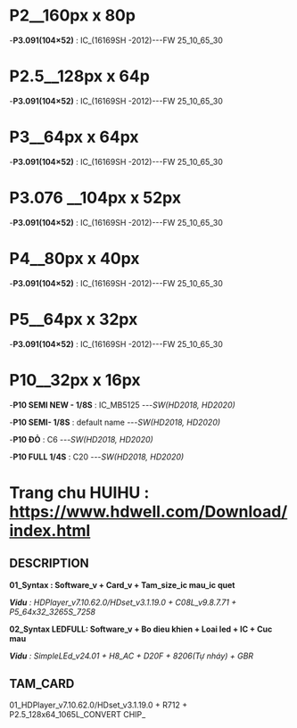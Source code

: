 # P2__160px x 80p
-**P3.091(104×52)** : IC_(16169SH -2012)---FW 25_10_65_30

# P2.5__128px x 64p 
-**P3.091(104×52)** : IC_(16169SH -2012)---FW 25_10_65_30

# P3__64px x 64px
-**P3.091(104×52)** : IC_(16169SH -2012)---FW 25_10_65_30

# P3.076 __104px x 52px
-**P3.091(104×52)** : IC_(16169SH -2012)---FW 25_10_65_30

# P4__80px x 40px 
-**P3.091(104×52)** : IC_(16169SH -2012)---FW 25_10_65_30

# P5__64px x 32px
-**P3.091(104×52)** : IC_(16169SH -2012)---FW 25_10_65_30

# P10__32px x 16px
-**P10 SEMI NEW - 1/8S** : IC_MB5125 ---_SW(HD2018, HD2020)_

-**P10 SEMI- 1/8S** : default name ---_SW(HD2018, HD2020)_

-**P10 ĐỎ** : C6  ---_SW(HD2018, HD2020)_

-**P10 FULL 1/4S** : C20 ---_SW(HD2018, HD2020)_




#
# Trang chu HUIHU : https://www.hdwell.com/Download/index.html


## DESCRIPTION
**01_Syntax : Software_v + Card_v + Tam_size_ic mau_ic quet**

_**Vidu** : HDPlayer_v7.10.62.0/HDset_v3.1.19.0 + C08L_v9.8.7.71 + P5_64x32_3265S_7258_

**02_Syntax LEDFULL: Software_v + Bo dieu khien + Loai led + IC + Cuc mau**

_**Vidu** : SimpleLEd_v24.01 + H8_AC + D20F + 8206(Tự nháy) + GBR_

## TAM_CARD 
01_HDPlayer_v7.10.62.0/HDset_v3.1.19.0 + R712 + P2.5_128x64_1065L_CONVERT CHIP_


